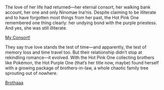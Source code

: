 <!-- title: Consort, Again -->
<!-- relationship: Marriage -->

The love of her life had returned—her eternal consort, her walking bank account, her one and only Ninomae Ina’nis. Despite claiming to be illiterate and to have forgotten most things from her past, the Hot Pink One remembered one thing clearly: her undying bond with the purple priestess. And yes, she was still illiterate.

[My Consort!](#embed:https://www.youtube.com/live/xzAqu4vkY7I?si=B3Wm0ShbVT7Ro2YV&t=2695)

They say true love stands the test of time—and apparently, the test of memory loss and time travel too. But their relationship didn’t stop at rekindling romance—it evolved. With the Hot Pink One collecting brothers like Pokémon, the Hot Purple One (that’s her title now, maybe) found herself with a growing package of brothers-in-law, a whole chaotic family tree sprouting out of nowhere.

[Brothaaa](#embed:https://www.youtube.com/live/xzAqu4vkY7I?si=BV7_4cfSmWxE_zhz&t=6656)
